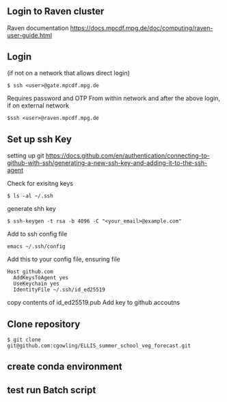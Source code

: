 # 

## Login to Raven cluster 
Raven documentation 
https://docs.mpcdf.mpg.de/doc/computing/raven-user-guide.html

## Login 
 (if not on a network that allows direct login)
```
$ ssh <user>@gate.mpcdf.mpg.de
```


Requires password and OTP 
From within network and after the above login, if on external network 
```
$ssh <user>@raven.mpcdf.mpg.de
```


## Set up ssh Key 


setting up git  https://docs.github.com/en/authentication/connecting-to-github-with-ssh/generating-a-new-ssh-key-and-adding-it-to-the-ssh-agent 

Check for exisitng keys 
``` shell
$ ls -al ~/.ssh
```

generate shh key 
```shell
$ ssh-keygen -t rsa -b 4096 -C "<your_email>@example.com"
```

Add to ssh config file 

```shell
emacs ~/.ssh/config
```
Add this to your config file, ensuring file 
```text
Host github.com
  AddKeysToAgent yes
  UseKeychain yes
  IdentityFile ~/.ssh/id_ed25519
```

copy contents of id_ed25519.pub 
Add key to github accoutns 

## Clone repository 

```
$ git clone git@github.com:cgowling/ELLIS_summer_school_veg_forecast.git
```


## create conda environment 

## test run Batch script 
